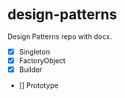 # design-patterns
Design Patterns repo with docx.

- [x] Singleton 
- [x] FactoryObject
- [x] Builder
- [] Prototype
